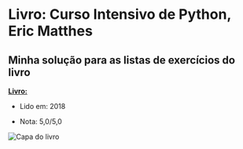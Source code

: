 # Livro: Curso Intensivo de Python, Eric Matthes

## Minha solução para as listas de exercícios do livro

__[Livro: ](https://www.amazon.com.br/Curso-Intensivo-Python-Eric-Matthes/dp/8575225030)__

- Lido em: 2018

- Nota: 5,0/5,0

![Capa do livro](https://images-na.ssl-images-amazon.com/images/I/5176VxxMgwL.jpg)

